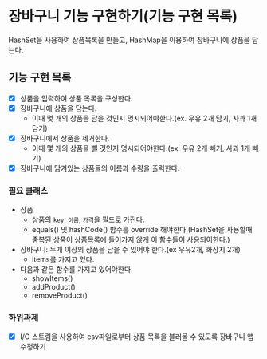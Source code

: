 # 장바구니 기능 구현하기(기능 구현 목록)
HashSet을 사용하여 상품목록을 만들고, HashMap을 이용하여 장바구니에 상품을 담는다.

## 기능 구현 목록
- [x] 상품을 입력하여 상품 목록을 구성한다.
- [x] 장바구니에 상품을 담는다.
  - 이때 몇 개의 상품을 담을 것인지 명시되어야한다.(ex. 우유 2개 담기, 사과 1개 담기)
- [x] 장바구니에서 상품을 제거한다.
  - 이때 몇 개의 상품을 뺼 것인지 명시되어야한다.(ex. 우유 2개 빼기, 사과 1개 빼기)
- [x] 장바구니에 담겨있는 상품들의 이름과 수량을 출력한다.

### 필요 클래스
- 상품
  - 상품의 `key`, `이름`, `가격`을 필드로 가진다.
  - equals() 및 hashCode() 함수를 override 해야한다.(HashSet을 사용할때 중복된 상품이 상품목록에 들어가지 않게 이 함수들이 사용되어한다.)
- 장바구니: 두개 이상의 상품을 담을 수 있어야 한다.(ex 우유2개, 화장지 2개)
  - items를 가지고 있다.
- 다음과 같은 함수를 가지고 있어야한다.
  - showItems()
  - addProduct()
  - removeProduct()

### 하위과제
- [x] I/O 스트림을 사용하여 csv파일로부터 상품 목록을 불러올 수 있도록 장바구니 앱 수정하기